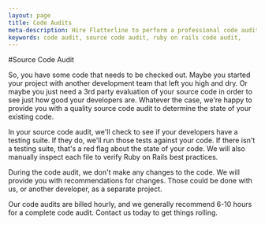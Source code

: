 ```yaml
---
layout: page
title: Code Audits
meta-description: Hire Flatterline to perform a professional code audit to help you analyze the quality of your source code and determine the viability of your web application code.
keywords: code audit, source code audit, ruby on rails code audit,
---
```


#Source Code Audit

So, you have some code that needs to be checked out. Maybe you started your project with another development team that left you high and dry. Or maybe you just need a 3rd party evaluation of your source code in order to see just how good your developers are. Whatever the case, we're happy to provide you with a quality source code audit to determine the state of your existing code.

In your source code audit, we'll check to see if your developers have a testing suite. If they do, we'll run those tests against your code. If there isn't a testing suite, that's a red flag about the state of your code. We will also manually inspect each file to verify Ruby on Rails best practices.  

During the code audit, we don't make any changes to the code. We will provide you with recommendations for changes. Those could be done with us, or another developer, as a separate project. 

Our code audits are billed hourly, and we generally recommend 6-10 hours for a complete code audit. Contact us today to get things rolling.

